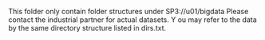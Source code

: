 This folder only contain folder structures under SP3://u01/bigdata
Please contact the industrial partner for actual datasets. Y
ou may refer to the data by the same directory structure listed in dirs.txt.